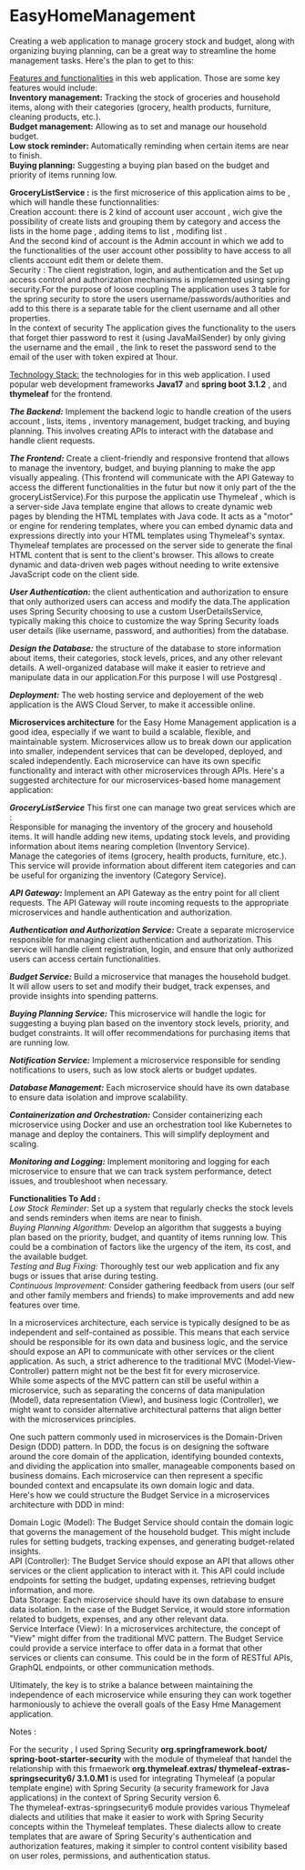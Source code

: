 # EasyHomeManagement
Creating a web application to manage  grocery stock and budget, along with organizing buying planning, can be a great way to streamline the home management tasks. Here's the plan to get to this:  

<u>Features and functionalities</u> in this web application. Those are some key features would include:  
**Inventory management:** Tracking the stock of groceries and household items, along with their categories (grocery, health products, furniture, cleaning products, etc.).  
**Budget management:** Allowing as to set and manage our household budget.  
**Low stock reminder:** Automatically reminding when certain items are near to finish.  
**Buying planning:** Suggesting a buying plan based on the budget and priority of items running low.   

  **GroceryListService :** is the first microserice of this application aims to be  , which will handle these functionnalities:   
Creation account: there is 2 kind of account user account , wich give the possibility of create lists and grouping them by category and access the lists in the home page  , adding items to list , modifing list .  
And the second kind of account is the Admin account in which we add to the functionalities of the user account other possiblity to have access to all clients account edit them or delete them.  
Security : The client registration, login, and authentication and the Set up access control and authorization mechanisms is implemented using spring security.For the purpose of loose coupling The application uses 3 table for the spring security to store the users username/passwords/authorities and add to this there is a separate table for the client username and all other properties.  
In the context of security The application gives the functionality to the users that forget thier password to rest it (using JavaMailSender) by only giving the username and the email , the link to reset the password send to the email of the user with token expired at 1hour.   

<u>Technology Stack:</u> the technologies for in this web application. I used popular web development frameworks **Java17** and **spring boot 3.1.2** , and **thymeleaf** for the frontend.  

***The Backend:*** Implement the backend logic to handle creation of the users account , lists, items , inventory management, budget tracking, and buying planning. This involves creating APIs to interact with the database and handle client requests.  

***The Frontend:*** Create a client-friendly and responsive frontend that allows  to manage the inventory, budget, and buying planning to make the app visually appealing. (This frontend will communicate with the API Gateway to access the different functionalities in the futur but now it only part of the the groceryListService).For this purpose the applicatin use Thymeleaf , which is a server-side Java template engine that allows to create dynamic web pages by blending the HTML templates with Java code. It acts as a "motor" or engine for rendering templates, where you can embed dynamic data and expressions directly into your HTML templates using Thymeleaf's syntax. Thymeleaf templates are processed on the server side to generate the final HTML content that is sent to the client's browser. This allows to create dynamic and data-driven web pages without needing to write extensive JavaScript code on the client side.  

***User Authentication:*** the client authentication and authorization to ensure that only authorized users can access and modify the data.The application uses Spring Security choosing to use a custom UserDetailsService, typically making this choice to customize the way Spring Security loads user details (like username, password, and authorities) from the database.  

***Design the Database:*** the structure of the database to store information about items, their categories, stock levels, prices, and any other relevant details. A well-organized database will make it easier to retrieve and manipulate data in our application.For this purpose I will use Postgresql .  

***Deployment:*** The web hosting service and deployement of the web application is the AWS Cloud Server, to make it accessible online.  
 

**Microservices architecture** for the Easy Home Management application is a good idea, especially if we want to build a scalable, flexible, and maintainable system. Microservices allow us to break down our application into smaller, independent services that can be developed, deployed, and scaled independently. Each microservice can have its own specific functionality and interact with other microservices through APIs. Here's a suggested architecture for our microservices-based home management application:  

***GroceryListService*** This first one can manage two great services which are :   
Responsible for managing the inventory of the grocery and household items. It will handle adding new items, updating stock levels, and providing information about items nearing completion (Inventory Service).  
Manage the categories of items (grocery, health products, furniture, etc.). This service will provide information about different item categories and can be useful for organizing the inventory (Category Service).  

***API Gateway:*** Implement an API Gateway as the entry point for all client requests. The API Gateway will route incoming requests to the appropriate microservices and handle authentication and authorization.  

***Authentication and Authorization Service:*** Create a separate microservice responsible for managing client authentication and authorization. This service will handle client registration, login, and ensure that only authorized users can access certain functionalities.

***Budget Service:*** Build a microservice that manages the household budget. It will allow users to set and modify their budget, track expenses, and provide insights into spending patterns.  

***Buying Planning Service:*** This microservice will handle the logic for suggesting a buying plan based on the inventory stock levels, priority, and budget constraints. It will offer recommendations for purchasing items that are running low.  

***Notification Service:*** Implement a microservice responsible for sending notifications to users, such as low stock alerts or budget updates.  

***Database Management:*** Each microservice should have its own database to ensure data isolation and improve scalability.   

***Containerization and Orchestration:*** Consider containerizing each microservice using Docker and use an orchestration tool like Kubernetes to manage and deploy the containers. This will simplify deployment and scaling.  

***Monitoring and Logging:*** Implement monitoring and logging for each microservice to ensure that we can track system performance, detect issues, and troubleshoot when necessary.

__Functionalities To Add :__  
*Low Stock Reminder:* Set up a system that regularly checks the stock levels and sends  reminders when items are near to finish.  
*Buying Planning Algorithm:* Develop an algorithm that suggests a buying plan based on the priority, budget, and quantity of items running low. This could be a combination of factors like the urgency of the item, its cost, and the available budget.  
*Testing and Bug Fixing:* Thoroughly test our web application and fix any bugs or issues that arise during testing.  
*Continuous Improvement:* Consider gathering feedback from users (our self and other family members and friends) to make improvements and add new features over time.  
  
  
  
  
In a microservices architecture, each service is typically designed to be as independent and self-contained as possible. This means that each service should be responsible for its own data and business logic, and the service should expose an API to communicate with other services or the client application. As such, a strict adherence to the traditional MVC (Model-View-Controller) pattern might not be the best fit for every microservice.  
While some aspects of the MVC pattern can still be useful within a microservice, such as separating the concerns of data manipulation (Model), data representation (View), and business logic (Controller), we might want to consider alternative architectural patterns that align better with the microservices principles.  
  
One such pattern commonly used in microservices is the Domain-Driven Design (DDD) pattern. In DDD, the focus is on designing the software around the core domain of the application, identifying bounded contexts, and dividing the application into smaller, manageable components based on business domains. Each microservice can then represent a specific bounded context and encapsulate its own domain logic and data.  
Here's how we could structure the Budget Service in a microservices architecture with DDD in mind:  

Domain Logic (Model): The Budget Service should contain the domain logic that governs the management of the household budget. This might include rules for setting budgets, tracking expenses, and generating budget-related insights.  
API (Controller): The Budget Service should expose an API that allows other services or the client application to interact with it. This API could include endpoints for setting the budget, updating expenses, retrieving budget information, and more.  
Data Storage: Each microservice should have its own database to ensure data isolation. In the case of the Budget Service, it would store information related to budgets, expenses, and any other relevant data.  
Service Interface (View): In a microservices architecture, the concept of "View" might differ from the traditional MVC pattern. The Budget Service could provide a service interface to offer data in a format that other services or clients can consume. This could be in the form of RESTful APIs, GraphQL endpoints, or other communication methods.  
  
Ultimately, the key is to strike a balance between maintaining the independence of each microservice while ensuring they can work together harmoniously to achieve the overall goals of the Easy Hme Management application.  

    
Notes :   

For the security , I used Spring Security **org.springframework.boot/ spring-boot-starter-security** with the module of thymeleaf  that handel the relationship with this frmaework **org.thymeleaf.extras/ thymeleaf-extras-springsecurity6/ 3.1.0.M1** is used for integrating Thymeleaf (a popular template engine) with Spring Security (a security framework for Java applications) in the  context of Spring Security version 6.   
The thymeleaf-extras-springsecurity6 module provides various Thymeleaf dialects and utilities that make it easier to work with Spring Security concepts within the Thymeleaf templates. These dialects allow to create templates that are aware of Spring Security's authentication and authorization features, making it simpler to control content visibility based on user roles, permissions, and authentication status.  
